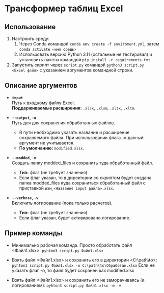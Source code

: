 # Трансформер таблиц Excel
## Использование
1. Настроить среду: 
    1. Через Conda командой `conda env create -f enviroment.yml`, затем `conda activate <имя среды>`
    2. Использовать версию Python 3.11 (остальные не тестировал) и установить пакеты командой `pip install -r requirements.txt`
2. Запустить скрипт через `script.py` командой `python3 script.py <Excel файл>` с указанием аргументов командной строки.

## Описание аргументов
- **`input`**  
  Путь к входному файлу Excel.  
  **Поддерживаемые расширения:** `.xlsx`, `.xlsm`, `.xltx`, `.xltm`.

- **`--output`, `-o`**  
  Путь для для сохранения обработанных файлов.  
  - В пути необходимо указать название и расширение сохраняемого файла. При использовании флага `-m` данный аргумент не учитывается. 
  - **По умолчанию:** `modified.xlsx`.

- **`--modded`, `-m`**  
  Создать папку modded_files и сохранить туда обработанный файл.  
  - **Тип:** флаг (не требует значения).  
  - Если флаг указан, то в директории со скриптом будет создана папка modded_files куда сохраниться обработанный файл c приставкой `изм_<Название input файла>.xlsx`.

- **`--verbose`, `-v`**  
  Включить логирование (пока только расчетов).  
  - **Тип:** флаг (не требует значения).  
  - Если флаг указан, будет активировано логирование. 

## Пример команды
- Минимально рабочая команда. Просто обработать файл <Файл1.xlsx>:
    `pyhton3 script.py Файл1.xlsx`
- Взять файл <Файл1.xlsx> и сохранить его в директории <C:\path\to>:
    `pyhton3 script.py Файл1.xlsx -o C:\path\to\Обработан.xlsx`
Если не указать флаг -o, то файл будет сохранен как modified.xlsx

- Взять файл <Файл1.xlsx> и сохранить его не заморачиваясь (и логированием):
    `pyhton3 script.py Файл1.xlsx -m -v`